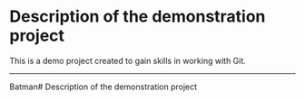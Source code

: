 # Description of the demonstration project

This is a demo project created to gain skills in working with Git.

---

Batman# Description of the demonstration project
